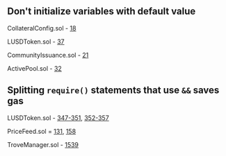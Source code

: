 ## Don't initialize variables with default value
CollateralConfig.sol - [18](https://github.com/code-423n4/2023-02-ethos/blob/main/Ethos-Core/contracts/CollateralConfig.sol#L18)

LUSDToken.sol - [37](https://github.com/code-423n4/2023-02-ethos/blob/main/Ethos-Core/contracts/LUSDToken.sol#L37)

CommunityIssuance.sol - [21](https://github.com/code-423n4/2023-02-ethos/blob/main/Ethos-Core/contracts/LQTY/CommunityIssuance.sol#L21)

ActivePool.sol - [32](https://github.com/code-423n4/2023-02-ethos/blob/main/Ethos-Core/contracts/ActivePool.sol#L32)

## Splitting `require()` statements that use `&&` saves gas
LUSDToken.sol - [347-351](https://github.com/code-423n4/2023-02-ethos/blob/main/Ethos-Core/contracts/LUSDToken.sol#L347-L351), [352-357](https://github.com/code-423n4/2023-02-ethos/blob/main/Ethos-Core/contracts/LUSDToken.sol#L352-L357)

PriceFeed.sol = [131](https://github.com/code-423n4/2023-02-ethos/blob/main/Ethos-Core/contracts/PriceFeed.sol#L131), [158](https://github.com/code-423n4/2023-02-ethos/blob/main/Ethos-Core/contracts/PriceFeed.sol#L158)

TroveManager.sol - [1539](https://github.com/code-423n4/2023-02-ethos/blob/main/Ethos-Core/contracts/TroveManager.sol#L1539)


